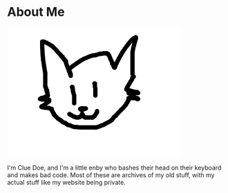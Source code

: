 # About Me
![Me if you care :3](fursona.webp)

I'm Clue Doe, and I'm a little enby who bashes their head on their keyboard and makes bad code. Most of these are archives of my old stuff, with my actual stuff like my website being private.
